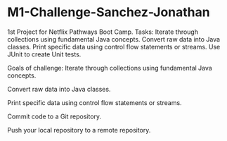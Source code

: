 # M1-Challenge-Sanchez-Jonathan
1st Project for Netflix Pathways Boot Camp. Tasks: Iterate through collections using fundamental Java concepts.  Convert raw data into Java classes.         Print specific data using control flow statements or streams. Use JUnit to create Unit tests.

Goals of challenge:
Iterate through collections using fundamental Java concepts.

Convert raw data into Java classes.

Print specific data using control flow statements or streams.

Commit code to a Git repository.

Push your local repository to a remote repository.

